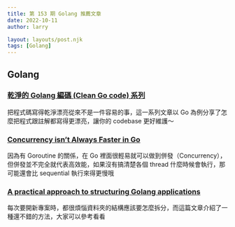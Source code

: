 ```yaml
---
title: 第 153 期 Golang 推薦文章
date: 2022-10-11
author: larry

layout: layouts/post.njk
tags: [Golang]
---
```


## Golang

### [乾淨的 Golang 編碼 (Clean Go code) 系列](https://datapool.tw/2022/09/11/%e8%89%af%e5%a5%bd%e7%9a%84%e4%b9%be%e6%b7%a8%e7%9a%84-golang-%e7%b7%a8%e7%a2%bc-clean-go-code1/)

把程式碼寫得乾淨漂亮從來不是一件容易的事，這一系列文章以 Go 為例分享了怎麼把程式跟註解都寫得更漂亮，讓你的 codebase 更好維護～

### [Concurrency isn’t Always Faster in Go](https://link.medium.com/9fVkvAzOktb)

因為有 Goroutine 的關係，在 Go 裡面很輕易就可以做到併發（Concurrency），但併發並不完全就代表高效能，如果沒有搞清楚各個 thread 什麼時候會執行，那可能還會比 sequential 執行來得更慢哦

### [A practical approach to structuring Golang applications](https://dev.to/firdavs_kasymov/a-practical-approach-to-structuring-golang-applications-1cc2)

每次要開新專案時，都很煩惱資料夾的結構應該要怎麼拆分，而這篇文章介紹了一種還不錯的方法，大家可以參考看看
